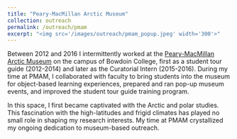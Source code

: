 ```yaml
---
title: "Peary-MacMillan Arctic Museum"
collection: outreach
permalink: /outreach/pmam
excerpt: "<img src='/images/outreach/pmam_popup.jpeg' width='300'>"
---
```


Between 2012 and 2016 I intermittently worked at the [Peary-MacMillan Arctic Museum](https://www.bowdoin.edu/arctic-museum/) on the campus of Bowdoin College, first as a student tour guide (2012-2014) and later as the Curatorial Intern (2015-2016).
During my time at PMAM, I collaborated with faculty to bring students into the museum for object-based learning experiences, prepared and ran pop-up museum events, and improved the student tour guide training program.

In this space, I first became captivated with the Arctic and polar studies. This fascination with the high-latitudes and frigid climates has played no small role in shaping my research interests.
My time at PMAM crystallized my ongoing dedication to museum-based outreach.


